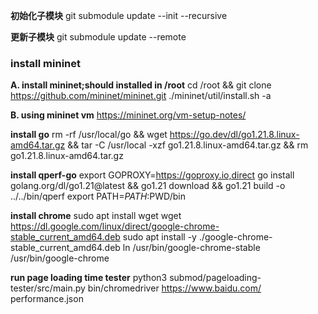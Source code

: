**初始化子模块**
git submodule update --init --recursive

**更新子模块**
git submodule update --remote

### install mininet

**A. install mininet;should installed in /root**
cd /root && git clone https://github.com/mininet/mininet.git
./mininet/util/install.sh -a

**B. using mininet vm**
https://mininet.org/vm-setup-notes/

**install go**
rm -rf /usr/local/go && wget https://go.dev/dl/go1.21.8.linux-amd64.tar.gz && tar -C /usr/local -xzf go1.21.8.linux-amd64.tar.gz && rm go1.21.8.linux-amd64.tar.gz

**install qperf-go**
export GOPROXY=https://goproxy.io,direct
go install golang.org/dl/go1.21@latest && go1.21 download && go1.21 build -o ../../bin/qperf
export PATH=$PATH:$PWD/bin

**install chrome**
sudo apt install wget
wget https://dl.google.com/linux/direct/google-chrome-stable_current_amd64.deb
sudo apt install -y ./google-chrome-stable_current_amd64.deb
ln /usr/bin/google-chrome-stable /usr/bin/google-chrome

**run page loading time tester**
python3 submod/pageloading-tester/src/main.py bin/chromedriver https://www.baidu.com/ performance.json
